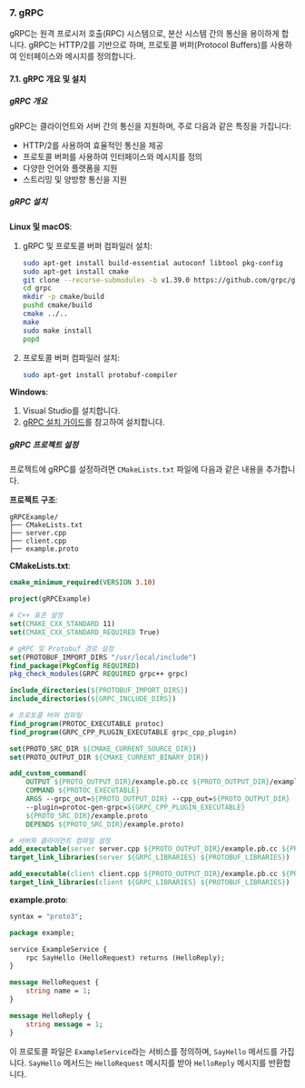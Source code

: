 ### 7. gRPC

gRPC는 원격 프로시저 호출(RPC) 시스템으로, 분산 시스템 간의 통신을 용이하게 합니다. gRPC는 HTTP/2를 기반으로 하며, 프로토콜 버퍼(Protocol Buffers)를 사용하여 인터페이스와 메시지를 정의합니다.

#### 7.1. gRPC 개요 및 설치

##### gRPC 개요

gRPC는 클라이언트와 서버 간의 통신을 지원하며, 주로 다음과 같은 특징을 가집니다:

- HTTP/2를 사용하여 효율적인 통신을 제공
- 프로토콜 버퍼를 사용하여 인터페이스와 메시지를 정의
- 다양한 언어와 플랫폼을 지원
- 스트리밍 및 양방향 통신을 지원

##### gRPC 설치

**Linux 및 macOS**:

1. gRPC 및 프로토콜 버퍼 컴파일러 설치:
   ```bash
   sudo apt-get install build-essential autoconf libtool pkg-config
   sudo apt-get install cmake
   git clone --recurse-submodules -b v1.39.0 https://github.com/grpc/grpc
   cd grpc
   mkdir -p cmake/build
   pushd cmake/build
   cmake ../..
   make
   sudo make install
   popd
   ```

2. 프로토콜 버퍼 컴파일러 설치:
   ```bash
   sudo apt-get install protobuf-compiler
   ```

**Windows**:

1. Visual Studio를 설치합니다.
2. [gRPC 설치 가이드](https://grpc.io/docs/languages/cpp/quickstart/)를 참고하여 설치합니다.

##### gRPC 프로젝트 설정

프로젝트에 gRPC를 설정하려면 `CMakeLists.txt` 파일에 다음과 같은 내용을 추가합니다.

**프로젝트 구조**:
```
gRPCExample/
├── CMakeLists.txt
├── server.cpp
├── client.cpp
├── example.proto
```

**CMakeLists.txt**:
```cmake
cmake_minimum_required(VERSION 3.10)

project(gRPCExample)

# C++ 표준 설정
set(CMAKE_CXX_STANDARD 11)
set(CMAKE_CXX_STANDARD_REQUIRED True)

# gRPC 및 Protobuf 경로 설정
set(PROTOBUF_IMPORT_DIRS "/usr/local/include")
find_package(PkgConfig REQUIRED)
pkg_check_modules(GRPC REQUIRED grpc++ grpc)

include_directories(${PROTOBUF_IMPORT_DIRS})
include_directories(${GRPC_INCLUDE_DIRS})

# 프로토콜 버퍼 컴파일
find_program(PROTOC_EXECUTABLE protoc)
find_program(GRPC_CPP_PLUGIN_EXECUTABLE grpc_cpp_plugin)

set(PROTO_SRC_DIR ${CMAKE_CURRENT_SOURCE_DIR})
set(PROTO_OUTPUT_DIR ${CMAKE_CURRENT_BINARY_DIR})

add_custom_command(
    OUTPUT ${PROTO_OUTPUT_DIR}/example.pb.cc ${PROTO_OUTPUT_DIR}/example.pb.h ${PROTO_OUTPUT_DIR}/example.grpc.pb.cc ${PROTO_OUTPUT_DIR}/example.grpc.pb.h
    COMMAND ${PROTOC_EXECUTABLE}
    ARGS --grpc_out=${PROTO_OUTPUT_DIR} --cpp_out=${PROTO_OUTPUT_DIR}
    --plugin=protoc-gen-grpc=${GRPC_CPP_PLUGIN_EXECUTABLE}
    ${PROTO_SRC_DIR}/example.proto
    DEPENDS ${PROTO_SRC_DIR}/example.proto)

# 서버와 클라이언트 컴파일 설정
add_executable(server server.cpp ${PROTO_OUTPUT_DIR}/example.pb.cc ${PROTO_OUTPUT_DIR}/example.grpc.pb.cc)
target_link_libraries(server ${GRPC_LIBRARIES} ${PROTOBUF_LIBRARIES})

add_executable(client client.cpp ${PROTO_OUTPUT_DIR}/example.pb.cc ${PROTO_OUTPUT_DIR}/example.grpc.pb.cc)
target_link_libraries(client ${GRPC_LIBRARIES} ${PROTOBUF_LIBRARIES})
```

**example.proto**:
```proto
syntax = "proto3";

package example;

service ExampleService {
    rpc SayHello (HelloRequest) returns (HelloReply);
}

message HelloRequest {
    string name = 1;
}

message HelloReply {
    string message = 1;
}
```

이 프로토콜 파일은 `ExampleService`라는 서비스를 정의하며, `SayHello` 메서드를 가집니다. `SayHello` 메서드는 `HelloRequest` 메시지를 받아 `HelloReply` 메시지를 반환합니다.

